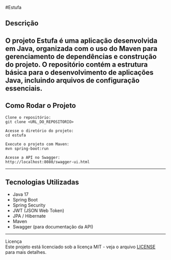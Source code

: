#Estufa

## Descrição

O projeto **Estufa** é uma aplicação desenvolvida em Java, organizada com o uso do Maven para gerenciamento de dependências e construção do projeto. O repositório contém a estrutura básica para o desenvolvimento de aplicações Java, incluindo arquivos de configuração essenciais.
---

## Como Rodar o Projeto
```
Clone o repositório:
git clone <URL_DO_REPOSITORIO>

Acesse o diretório do projeto:
cd estufa

Execute o projeto com Maven:
mvn spring-boot:run

Acesse a API no Swagger:
http://localhost:8080/swagger-ui.html
```
---

## Tecnologias Utilizadas

- Java 17
- Spring Boot
- Spring Security
- JWT (JSON Web Token)
- JPA / Hibernate
- Maven
- Swagger (para documentação da API)

---
Licença  
Este projeto está licenciado sob a licença MIT - veja o arquivo [LICENSE](LICENSE) para mais detalhes.
